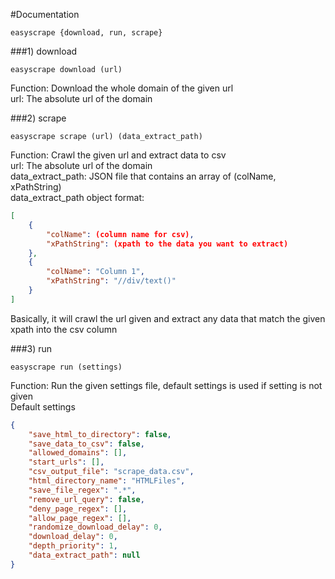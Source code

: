 #Documentation

```
easyscrape {download, run, scrape}
```

###1) download
```
easyscrape download (url)
```
Function: Download the whole domain of the given url  
url: The absolute url of the domain

###2) scrape
```
easyscrape scrape (url) (data_extract_path)
```
Function: Crawl the given url and extract data to csv  
url: The absolute url of the domain  
data_extract_path: JSON file that contains an array of (colName, xPathString)  
data_extract_path object format:
```json
[
	{
		"colName": (column name for csv),
		"xPathString": (xpath to the data you want to extract)
	},
	{
		"colName": "Column 1",
		"xPathString": "//div/text()"
	}
]
```
Basically, it will crawl the url given and extract any data that match the given xpath into the csv column  

###3) run
```
easyscrape run (settings)
```
Function: Run the given settings file, default settings is used if setting is not given  
Default settings
```json
{	
	"save_html_to_directory": false,
	"save_data_to_csv": false,
	"allowed_domains": [],
	"start_urls": [],
	"csv_output_file": "scrape_data.csv",
	"html_directory_name": "HTMLFiles",
	"save_file_regex": ".*",
	"remove_url_query": false,
	"deny_page_regex": [],
	"allow_page_regex": [],
	"randomize_download_delay": 0,
	"download_delay": 0,
	"depth_priority": 1,
	"data_extract_path": null
}
```
